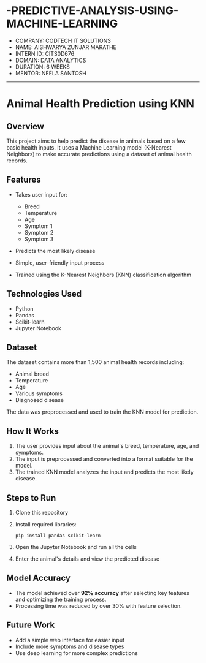 # -PREDICTIVE-ANALYSIS-USING-MACHINE-LEARNING
* COMPANY: CODTECH IT SOLUTIONS
* NAME: AISHWARYA ZUNJAR MARATHE
* INTERN ID: CITS0D676
* DOMAIN: DATA ANALYTICS
* DURATION: 6 WEEKS
* MENTOR: NEELA SANTOSH


---

# Animal Health Prediction using KNN

## Overview

This project aims to help predict the disease in animals based on a few basic health inputs. It uses a Machine Learning model (K-Nearest Neighbors) to make accurate predictions using a dataset of animal health records.

## Features

* Takes user input for:

  * Breed
  * Temperature
  * Age
  * Symptom 1
  * Symptom 2
  * Symptom 3
* Predicts the most likely disease
* Simple, user-friendly input process
* Trained using the K-Nearest Neighbors (KNN) classification algorithm

## Technologies Used

* Python
* Pandas
* Scikit-learn
* Jupyter Notebook

## Dataset

The dataset contains more than 1,500 animal health records including:

* Animal breed
* Temperature
* Age
* Various symptoms
* Diagnosed disease

The data was preprocessed and used to train the KNN model for prediction.

## How It Works

1. The user provides input about the animal's breed, temperature, age, and symptoms.
2. The input is preprocessed and converted into a format suitable for the model.
3. The trained KNN model analyzes the input and predicts the most likely disease.

## Steps to Run

1. Clone this repository
2. Install required libraries:

   ```
   pip install pandas scikit-learn
   ```
3. Open the Jupyter Notebook and run all the cells
4. Enter the animal's details and view the predicted disease

## Model Accuracy

* The model achieved over **92% accuracy** after selecting key features and optimizing the training process.
* Processing time was reduced by over 30% with feature selection.

## Future Work

* Add a simple web interface for easier input
* Include more symptoms and disease types
* Use deep learning for more complex predictions

